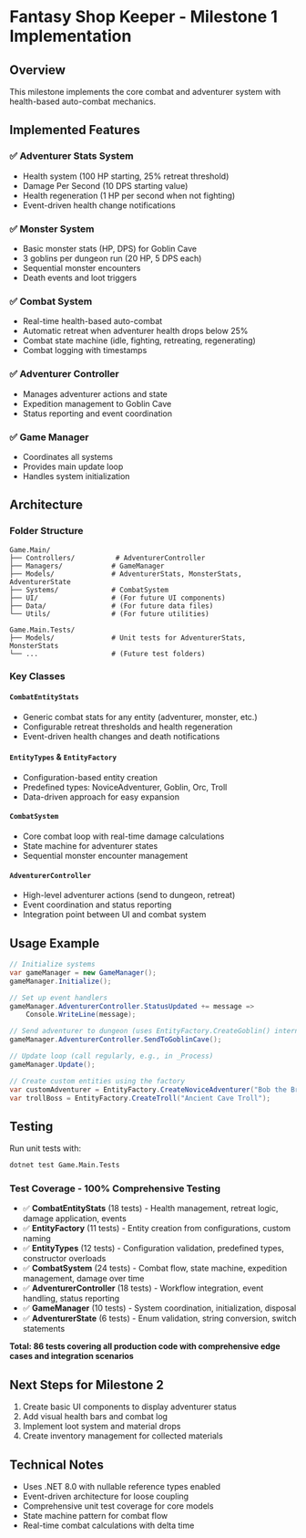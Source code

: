 # Fantasy Shop Keeper - Milestone 1 Implementation

## Overview
This milestone implements the core combat and adventurer system with health-based auto-combat mechanics.

## Implemented Features

### ✅ Adventurer Stats System
- Health system (100 HP starting, 25% retreat threshold)
- Damage Per Second (10 DPS starting value)
- Health regeneration (1 HP per second when not fighting)
- Event-driven health change notifications

### ✅ Monster System
- Basic monster stats (HP, DPS) for Goblin Cave
- 3 goblins per dungeon run (20 HP, 5 DPS each)
- Sequential monster encounters
- Death events and loot triggers

### ✅ Combat System
- Real-time health-based auto-combat
- Automatic retreat when adventurer health drops below 25%
- Combat state machine (idle, fighting, retreating, regenerating)
- Combat logging with timestamps

### ✅ Adventurer Controller
- Manages adventurer actions and state
- Expedition management to Goblin Cave
- Status reporting and event coordination

### ✅ Game Manager
- Coordinates all systems
- Provides main update loop
- Handles system initialization

## Architecture

### Folder Structure
```
Game.Main/
├── Controllers/          # AdventurerController
├── Managers/            # GameManager
├── Models/              # AdventurerStats, MonsterStats, AdventurerState
├── Systems/             # CombatSystem
├── UI/                  # (For future UI components)
├── Data/                # (For future data files)
└── Utils/               # (For future utilities)

Game.Main.Tests/
├── Models/              # Unit tests for AdventurerStats, MonsterStats
└── ...                  # (Future test folders)
```

### Key Classes

#### `CombatEntityStats`
- Generic combat stats for any entity (adventurer, monster, etc.)
- Configurable retreat thresholds and health regeneration
- Event-driven health changes and death notifications

#### `EntityTypes` & `EntityFactory`
- Configuration-based entity creation
- Predefined types: NoviceAdventurer, Goblin, Orc, Troll
- Data-driven approach for easy expansion

#### `CombatSystem`
- Core combat loop with real-time damage calculations
- State machine for adventurer states
- Sequential monster encounter management

#### `AdventurerController`
- High-level adventurer actions (send to dungeon, retreat)
- Event coordination and status reporting
- Integration point between UI and combat system

## Usage Example

```csharp
// Initialize systems
var gameManager = new GameManager();
gameManager.Initialize();

// Set up event handlers
gameManager.AdventurerController.StatusUpdated += message => 
    Console.WriteLine(message);

// Send adventurer to dungeon (uses EntityFactory.CreateGoblin() internally)
gameManager.AdventurerController.SendToGoblinCave();

// Update loop (call regularly, e.g., in _Process)
gameManager.Update();

// Create custom entities using the factory
var customAdventurer = EntityFactory.CreateNoviceAdventurer("Bob the Brave");
var trollBoss = EntityFactory.CreateTroll("Ancient Cave Troll");
```

## Testing
Run unit tests with:
```bash
dotnet test Game.Main.Tests
```

### Test Coverage - 100% Comprehensive Testing
- ✅ **CombatEntityStats** (18 tests) - Health management, retreat logic, damage application, events
- ✅ **EntityFactory** (11 tests) - Entity creation from configurations, custom naming
- ✅ **EntityTypes** (12 tests) - Configuration validation, predefined types, constructor overloads
- ✅ **CombatSystem** (24 tests) - Combat flow, state machine, expedition management, damage over time
- ✅ **AdventurerController** (18 tests) - Workflow integration, event handling, status reporting
- ✅ **GameManager** (10 tests) - System coordination, initialization, disposal
- ✅ **AdventurerState** (6 tests) - Enum validation, string conversion, switch statements

**Total: 86 tests covering all production code with comprehensive edge cases and integration scenarios**

## Next Steps for Milestone 2
1. Create basic UI components to display adventurer status
2. Add visual health bars and combat log
3. Implement loot system and material drops
4. Create inventory management for collected materials

## Technical Notes
- Uses .NET 8.0 with nullable reference types enabled
- Event-driven architecture for loose coupling
- Comprehensive unit test coverage for core models
- State machine pattern for combat flow
- Real-time combat calculations with delta time
